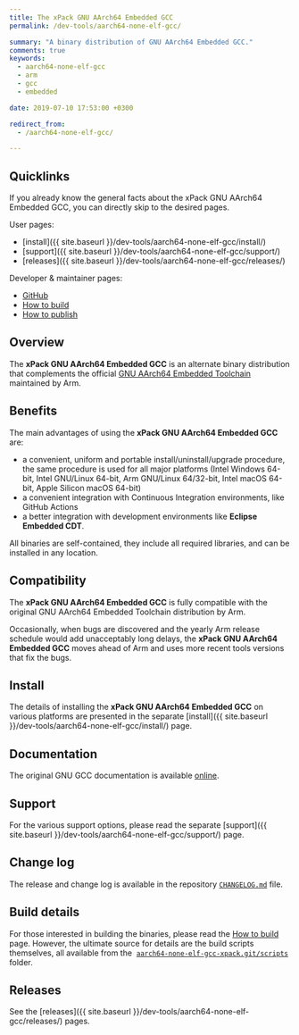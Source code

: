 ```yaml
---
title: The xPack GNU AArch64 Embedded GCC
permalink: /dev-tools/aarch64-none-elf-gcc/

summary: "A binary distribution of GNU AArch64 Embedded GCC."
comments: true
keywords:
  - aarch64-none-elf-gcc
  - arm
  - gcc
  - embedded

date: 2019-07-10 17:53:00 +0300

redirect_from:
  - /aarch64-none-elf-gcc/

---
```


## Quicklinks

If you already know the general facts about the xPack GNU AArch64 Embedded GCC, you can
directly skip to the desired pages.

User pages:

- [install]({{ site.baseurl }}/dev-tools/aarch64-none-elf-gcc/install/)
- [support]({{ site.baseurl }}/dev-tools/aarch64-none-elf-gcc/support/)
- [releases]({{ site.baseurl }}/dev-tools/aarch64-none-elf-gcc/releases/)

Developer & maintainer pages:

- [GitHub](https://github.com/xpack-dev-tools/aarch64-none-elf-gcc-xpack/)
- [How to build](https://github.com/xpack-dev-tools/aarch64-none-elf-gcc-xpack/blob/xpack/README-BUILD.md)
- [How to publish](https://github.com/xpack-dev-tools/aarch64-none-elf-gcc-xpack/blob/xpack/README-RELEASE.md)

## Overview

The **xPack GNU AArch64 Embedded GCC**
is an alternate binary distribution that complements the official
[GNU AArch64 Embedded Toolchain](https://developer.arm.com/open-source/gnu-toolchain/gnu-rm)
maintained by Arm.

## Benefits

The main advantages of using the **xPack GNU AArch64 Embedded GCC** are:

- a convenient, uniform and portable install/uninstall/upgrade procedure,
  the same procedure is used for all major
  platforms (Intel Windows 64-bit, Intel GNU/Linux 64-bit, Arm GNU/Linux
  64/32-bit, Intel macOS 64-bit, Apple Silicon macOS 64-bit)
- a convenient integration with Continuous Integration environments,
  like GitHub Actions
- a better integration with development environments
  like **Eclipse Embedded CDT**.

All binaries are self-contained, they include all required libraries,
and can be installed in any location.

## Compatibility

The **xPack GNU AArch64 Embedded GCC** is fully compatible with the
original GNU AArch64 Embedded Toolchain distribution by Arm.

Occasionally, when bugs are discovered and the yearly Arm release schedule
would add unacceptably long delays, the **xPack GNU AArch64 Embedded GCC**
moves ahead of Arm and uses more recent tools versions that fix the bugs.

## Install

The details of installing the **xPack GNU AArch64 Embedded GCC** on various
platforms are presented in the separate
[install]({{ site.baseurl }}/dev-tools/aarch64-none-elf-gcc/install/) page.

## Documentation

The original GNU GCC documentation is available
[online](https://gcc.gnu.org/onlinedocs/).

## Support

For the various support options, please read the separate
[support]({{ site.baseurl }}/dev-tools/aarch64-none-elf-gcc/support/) page.

## Change log

The release and change log is available in the repository
[`CHANGELOG.md`](https://github.com/xpack-dev-tools/aarch64-none-elf-gcc-xpack/blob/xpack/CHANGELOG.md) file.

## Build details

For those interested in building the binaries, please read the
[How to build](https://github.com/xpack-dev-tools/aarch64-none-elf-gcc-xpack/blob/xpack/README-BUILD.md)
page.
However, the ultimate source for details are the build scripts themselves,
all available from the 
[`aarch64-none-elf-gcc-xpack.git/scripts`](https://github.com/xpack-dev-tools/aarch64-none-elf-gcc-xpack/tree/xpack/scripts/)
folder.

## Releases

See the [releases]({{ site.baseurl }}/dev-tools/aarch64-none-elf-gcc/releases/) pages.
